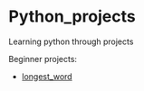 # Python_projects

Learning python through projects 

Beginner projects:
- [longest_word](https://github.com/Gayatris2000/Python_projects/tree/main/longest_word)
